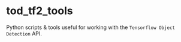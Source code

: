 # tod_tf2_tools
Python scripts & tools useful for working with the `Tensorflow Object Detection` API.
